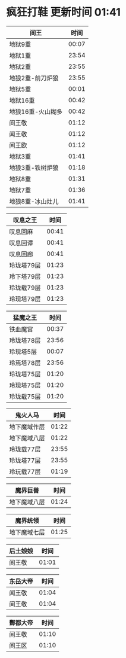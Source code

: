 # 疯狂打鞋 更新时间 01:41

| 间王   | 时间    |
|--------|-------|
| 地狱9重 | 00:07 |
| 地狱1重 | 23:54 |
| 地狱2重 | 23:55 |
| 地狼2重-前刀炉狼 | 23:55 |
| 地狱5重 | 00:01 |
| 地狱16重 | 00:42 |
| 地狼16重-火山糊多 | 00:42 |
| 间王敬 | 01:12 |
| 闻王敬 | 01:12 |
| 间王欧 | 01:12 |
| 地狱3重 | 01:41 |
| 地狼3重-铁树炉狼 | 01:18 |
| 地狱8重 | 01:31 |
| 地狱7重 | 01:36 |
| 地狼8重-冰山灶儿 | 01:41 |

| 叹息之王   | 时间    |
|--------|-------|
| 叹息回麻 | 00:41 |
| 叹息回谭 | 00:41 |
| 叹息回廊 | 00:41 |
| 玲珑塔79层 | 01:23 |
| 玲下塔79层 | 01:23 |
| 玲珑载79层 | 01:23 |
| 玲现塔79层 | 01:23 |

| 猛魔之王   | 时间    |
|--------|-------|
| 铁血魔宫 | 00:37 |
| 玲珑塔78层 | 23:56 |
| 玲现塔5层 | 00:07 |
| 玲焉塔78层 | 23:56 |
| 玲珑塔75层 | 01:20 |
| 玲现塔75层 | 01:20 |
| 玲珑载75层 | 01:20 |

| 鬼火人马   | 时间    |
|--------|-------|
| 地下魔域作层 | 01:22 |
| 地下魔域八层 | 01:22 |
| 玲珑载77层 | 23:55 |
| 玲珑塔77层 | 23:55 |
| 玲玩载77层 | 01:19 |

| 魔界巨兽   | 时间    |
|--------|-------|
| 地下魔域八层 | 01:24 |

| 魔界统领   | 时间    |
|--------|-------|
| 地下魔域七层 | 01:25 |

| 后土娘娘   | 时间    |
|--------|-------|
| 间王敬 | 01:01 |

| 东岳大帝   | 时间    |
|--------|-------|
| 闻王敬 | 01:04 |
| 间王敬 | 01:04 |

| 酆都大帝   | 时间    |
|--------|-------|
| 间王敬 | 01:10 |
| 间王区 | 01:10 |